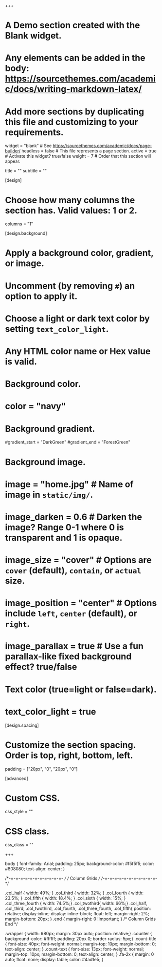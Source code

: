 +++
# A Demo section created with the Blank widget.
# Any elements can be added in the body: https://sourcethemes.com/academic/docs/writing-markdown-latex/
# Add more sections by duplicating this file and customizing to your requirements.

widget = "blank"  # See https://sourcethemes.com/academic/docs/page-builder/
headless = false  # This file represents a page section.
active = true  # Activate this widget? true/false
weight = 7  # Order that this section will appear.

title = ""
subtitle = ""

[design]
  # Choose how many columns the section has. Valid values: 1 or 2.
  columns = "1"

[design.background]
  # Apply a background color, gradient, or image.
  #   Uncomment (by removing `#`) an option to apply it.
  #   Choose a light or dark text color by setting `text_color_light`.
  #   Any HTML color name or Hex value is valid.

  # Background color.
  # color = "navy"

  # Background gradient.
  #gradient_start = "DarkGreen"
  #gradient_end = "ForestGreen"

  # Background image.
  # image = "home.jpg"  # Name of image in `static/img/`.
  # image_darken = 0.6  # Darken the image? Range 0-1 where 0 is transparent and 1 is opaque.
  # image_size = "cover"  #  Options are `cover` (default), `contain`, or `actual` size.
  # image_position = "center"  # Options include `left`, `center` (default), or `right`.
  # image_parallax = true  # Use a fun parallax-like fixed background effect? true/false

  # Text color (true=light or false=dark).
  # text_color_light = true

[design.spacing]
  # Customize the section spacing. Order is top, right, bottom, left.
  padding = ["20px", "0", "20px", "0"]

[advanced]
 # Custom CSS.
 css_style = ""

 # CSS class.
 css_class = ""
 
+++

body {
  font-family: Arial;
  padding: 25px;
  background-color: #f5f5f5;
  color: #808080;
  	text-align: center;	
}

/*-=-=-=-=-=-=-=-=-=-=-=- */
/* Column Grids */
/*-=-=-=-=-=-=-=-=-=-=-=- */

.col_half { width: 49%; }
.col_third { width: 32%; }
.col_fourth { width: 23.5%; }
.col_fifth { width: 18.4%; }
.col_sixth { width: 15%; }
.col_three_fourth { width: 74.5%;}
.col_twothird{ width: 66%;}
.col_half,
.col_third,
.col_twothird,
.col_fourth,
.col_three_fourth,
.col_fifth{
	position: relative;
	display:inline;
	display: inline-block;
	float: left;
	margin-right: 2%;
	margin-bottom: 20px;
}
.end { margin-right: 0 !important; }
/* Column Grids End */

.wrapper { width: 980px; margin: 30px auto; position: relative;}
.counter { background-color: #ffffff; padding: 20px 0; border-radius: 5px;}
.count-title { font-size: 40px; font-weight: normal;  margin-top: 10px; margin-bottom: 0; text-align: center; }
.count-text { font-size: 13px; font-weight: normal;  margin-top: 10px; margin-bottom: 0; text-align: center; }
.fa-2x { margin: 0 auto; float: none; display: table; color: #4ad1e5; }


